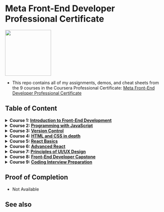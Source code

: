 # Meta Front-End Developer Professional Certificate

<img src="./meta-logo.png" width=150>

- This repo contains all of my assignments, demos, and cheat sheets from the 9 courses in the Coursera Professional Certificate: [Meta Front-End Developer Professional Certificate](https://www.coursera.org/professional-certificates/meta-front-end-developer)

## Table of Content

<details>
<summary><b>Course 1: </b><a href="https://github.com/philipObiri/Meta-Frontend-Professional-Certification-Program/tree/master/Course%201-Introduction%20to%20FrontEnd%20Development"><b>Introduction to Front-End Development</b></a></summary>

- Week 1: [Get started with web development](https://github.com/philipObiri/Meta-Frontend-Professional-Certification-Program/tree/master/Course%201-Introduction%20to%20FrontEnd%20Development/Week%201)
- Week 2: [Introduction to HTML and CSS](https://github.com/philipObiri/Meta-Frontend-Professional-Certification-Program/tree/master/Course%201-Introduction%20to%20FrontEnd%20Development/Week%202)
- Week 3: [UI Frameworks](https://github.com/philipObiri/Meta-Frontend-Professional-Certification-Program/tree/master/Course%201-Introduction%20to%20FrontEnd%20Development/Week%203)
- Week 4: [End-of-Course Graded Assessment](https://github.com/philipObiri/Meta-Frontend-Professional-Certification-Program/tree/master/Course%201-Introduction%20to%20FrontEnd%20Development/Week%204)
</details>

<details>
<summary><b>Course 2: </b><a href="https://github.com/philipObiri/Meta-Frontend-Professional-Certification-Program/tree/master/Course%202-Programming%20With%20JavaScript"><b>Programming with JavaScript</b></a></summary>

- Week 1: [Introduction to Javascript](https://github.com/philipObiri/Meta-Frontend-Professional-Certification-Program/tree/master/Course%202-Programming%20With%20JavaScript/Week%201)
- Week 2: [The Building Blocks of a Program](https://github.com/philipObiri/Meta-Frontend-Professional-Certification-Program/tree/master/Course%202-Programming%20With%20JavaScript/Week%202)
- Week 3: [Programming Paradigms](https://github.com/philipObiri/Meta-Frontend-Professional-Certification-Program/tree/master/Course%202-Programming%20With%20JavaScript/Week%203)
- Week 4: [Testing](https://github.com/philipObiri/Meta-Frontend-Professional-Certification-Program/tree/master/Course%202-Programming%20With%20JavaScript/Week%204)
- Week 5: [End-of-Course Graded Assessment](https://github.com/philipObiri/Meta-Frontend-Professional-Certification-Program/tree/master/Course%202-Programming%20With%20JavaScript/Week%205/1.programming-assignment-little-lemon-receipt-maker)
</details>

<details>
<summary><b>Course 3: </b><a href="https://github.com/philipObiri/Meta-Frontend-Professional-Certification-Program/tree/master/Cousera%203-Version%20Control"><b>Version Control</b></a></summary>

- Week 1: [Software collaboration](https://github.com/philipObiri/Meta-Frontend-Professional-Certification-Program/tree/master/Cousera%203-Version%20Control/Week%201-%20Software%20Collaboration)
- Week 2: [Command Line](https://github.com/philipObiri/Meta-Frontend-Professional-Certification-Program/tree/master/Cousera%203-Version%20Control/Week%202-%20Command%20Line)
- Week 3: [Working with Git](https://github.com/philipObiri/Meta-Frontend-Professional-Certification-Program/tree/master/Cousera%203-Version%20Control/Week%203-%20Working%20WIth%20Git)
- Week 4: [Graded Assessment](https://github.com/philipObiri/Meta-Frontend-Professional-Certification-Program/tree/master/Cousera%203-Version%20Control/Week%204-Graded%20Assessment)
</details>

<details>
<summary><b>Course 4: </b><a href= "https://github.com/philipObiri/Meta-Frontend-Professional-Certification-Program/tree/master/Course%204-%20Indepth%20HTML%20and%20CSS"><b>HTML and CSS in depth</b></a></summary>

- Week 1: [HTML in depth](https://github.com/philipObiri/Meta-Frontend-Professional-Certification-Program/tree/master/Course%204-%20Indepth%20HTML%20and%20CSS/Week%201%20-%20HTML%20Indepth)
- Week 2: [Interactive CSS](https://github.com/philipObiri/Meta-Frontend-Professional-Certification-Program/tree/master/Course%204-%20Indepth%20HTML%20and%20CSS/Week%202-Interactive%20CSS)
- Week 3: [Graded Assessment](https://github.com/philipObiri/Meta-Frontend-Professional-Certification-Program/tree/master/Course%204-%20Indepth%20HTML%20and%20CSS/Week%203-%20Graded%20Assesment)
</details>

<details>

<summary><b>Course 5: </b><a href="https://github.com/philipObiri/Meta-Frontend-Professional-Certification-Program/tree/master/Course%205-%20React%20Basics"><b>React Basics</b></a></summary>

- Week 1: [React Components](https://github.com/philipObiri/Meta-Frontend-Professional-Certification-Program/tree/master/Course%205-%20React%20Basics/Week%201-%20React%20Components)
- Week 2: [Data and State](https://github.com/ginny100/Meta-Front-End-Developer/tree/master/Course%205%20-%20React%20Basics/Week%202%20-%20Data%20and%20State)
- Week 3: [Navigation, Updating and Assets in React.js](https://github.com/ginny100/Meta-Front-End-Developer/tree/master/Course%205%20-%20React%20Basics/Week%203%20-%20Navigation%2C%20Updating%20and%20Assets%20in%20React.js)
- Week 4: [Your first React app](https://github.com/ginny100/Meta-Front-End-Developer/tree/master/Course%205%20-%20React%20Basics/Week%204%20-%20Your%20first%20React%20app)
</details>

<details>
<summary><b>Course 6: </b><a href="https://github.com/ginny100/Meta-Front-End-Developer/tree/master/Course%206%20-%20Advanced%20React"><b>Advanced React</b></a></summary>

- Week 1: [Components](https://github.com/ginny100/Meta-Front-End-Developer/tree/master/Course%206%20-%20Advanced%20React/Week%201%20-%20Components)
- Week 2: [React Hooks and Custom Hooks](https://github.com/ginny100/Meta-Front-End-Developer/tree/master/Course%206%20-%20Advanced%20React/Week%202%20-%20React%20Hooks%20and%20Custom%20Hooks)
- Week 3: [JSX and testing](https://github.com/ginny100/Meta-Front-End-Developer/tree/master/Course%206%20-%20Advanced%20React/Week%203%20-%20JSX%20and%20testing)
- Week 4: [Final project](https://github.com/ginny100/Meta-Front-End-Developer/tree/master/Course%206%20-%20Advanced%20React/Week%204%20-%20Final%20project)
</details>

<details>
<summary><b>Course 7: </b><a href="https://github.com/ginny100/Meta-Front-End-Developer/tree/master/Course%207%20-%20Principles%20of%20UX-UI%20Design"><b>Principles of UI/UX Design</b></a></summary>

- Week 1: [Introduction to UX and UI design](https://github.com/ginny100/Meta-Front-End-Developer/tree/master/Course%207%20-%20Principles%20of%20UX-UI%20Design/Week%201%20-%20Introduction%20to%20UX%20and%20UI%20design)
- Week 2: [Evaluating interactive design](https://github.com/ginny100/Meta-Front-End-Developer/tree/master/Course%207%20-%20Principles%20of%20UX-UI%20Design/Week%202%20-%20Evaluating%20interactive%20design)
- Week 3: [Applied Design Fundamentals](https://github.com/ginny100/Meta-Front-End-Developer/tree/master/Course%207%20-%20Principles%20of%20UX-UI%20Design/Week%203%20-%20Applied%20Design%20Fundamentals)
- Week 4: [Designing your UI](https://github.com/ginny100/Meta-Front-End-Developer/tree/master/Course%207%20-%20Principles%20of%20UX-UI%20Design/Week%204%20-%20Designing%20your%20UI)
- Week 5:
</details>

<details>
<summary><b>Course 8: </b><a href="https://www.coursera.org/learn/meta-front-end-developer-capstone?specialization=meta-front-end-developer"><b>Front-End Developer Capstone</b></a></summary>

- Week 1:
- Week 2:
- Week 3:
- Week 4:
- Week 5:
</details>

<details>
<summary><b>Course 9: </b><a href="https://www.coursera.org/learn/coding-interview-preparation?specialization=meta-front-end-developer"><b>Coding Interview Preparation</b></a></summary>

- Week 1:
- Week 2:
- Week 3:
- Week 4:
- Week 5:
</details>

## Proof of Completion

- Not Available

## See also

<!-- - My [Meta-Back-End-Developer](https://github.com/ginny100/Meta-Back-End-Developer) repository
- My [Meta-Database-Engineer](https://github.com/ginny100/Meta-Database-Engineer) repository -->
